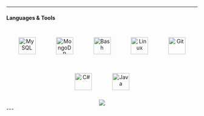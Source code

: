 
---

#### Languages & Tools
<div align="center">  
  <img style="margin: 25px" src="https://profilinator.rishav.dev/skills-assets/mysql-original-wordmark.svg" alt="MySQL" height="45" />  
  <img style="margin: 25px" src="https://profilinator.rishav.dev/skills-assets/mongodb-original-wordmark.svg" alt="MongoDB" height="45" />  
  <img style="margin: 25px" src="https://profilinator.rishav.dev/skills-assets/gnu_bash-icon.svg" alt="Bash" height="45" />  
  <img style="margin: 25px" src="https://profilinator.rishav.dev/skills-assets/linux-original.svg" alt="Linux" height="45" />  
  <img style="margin: 25px" src="https://profilinator.rishav.dev/skills-assets/git-scm-icon.svg" alt="Git" height="45" />  
  <img style="margin: 25px" src="https://profilinator.rishav.dev/skills-assets/csharp-original.svg" alt="C#" height="45" />  
  <img style="margin: 25px" src="https://profilinator.rishav.dev/skills-assets/java-original-wordmark.svg" alt="Java" height="45" />  
</div> 

<div align="center"><img src="https://github-readme-stats.vercel.app/api?username=ConnectPL&show_icons=true&count_private=true&hide_border=true" align="center" /></div>  
---

<p align="center">
  <a href="https://dc.mylobby.pl/><img src="https://discordapp.com/api/guilds/976987326037241896/widget.png?style=banner2"/></a>
</p>

